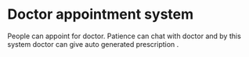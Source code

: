 # Doctor appointment system
People can appoint for doctor. Patience can chat with doctor and by this system doctor can give auto generated prescription .


